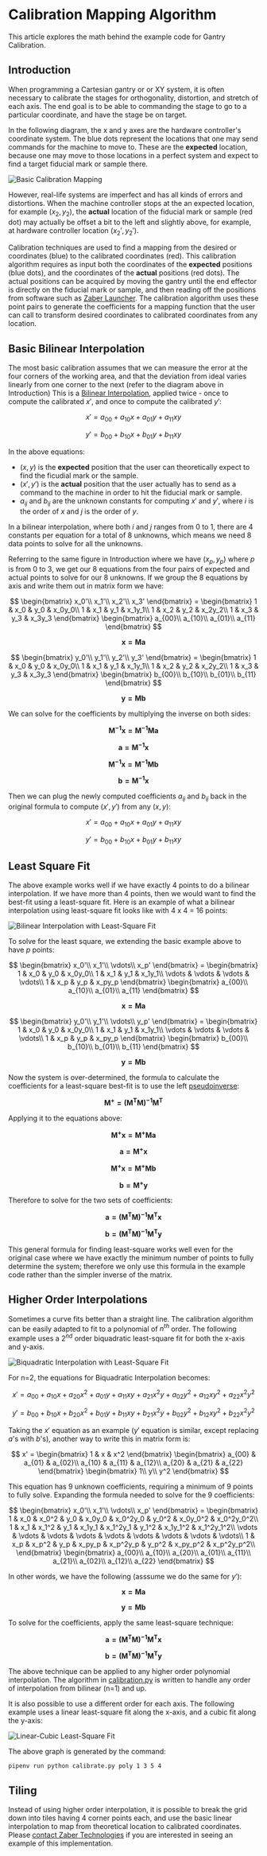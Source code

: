 # Calibration Mapping Algorithm
This article explores the math behind the example code for Gantry Calibration.

## Introduction

When programming a Cartesian gantry or or XY system, it is often necessary to calibrate the stages for orthogonality, distortion, and stretch of each axis.  The end goal is to be able to commanding the stage to go to a particular coordinate, and have the stage be on target.

In the following diagram, the x and y axes are the hardware controller's coordinate system.  The blue dots represent the locations that one may send commands for the machine to move to. These are the **expected** location, because one may move to those locations in a perfect system and expect to find a target fiducial mark or sample there.

![Basic Calibration Mapping](img/basic.png)

However, real-life systems are imperfect and has all kinds of errors and distortions.  When the machine controller stops at the an expected location, for example $(x_2, y_2)$, the **actual** location of the fiducial mark or sample (red dot) may actually be offset a bit to the left and slightly above, for example, at hardware controller location $(x_2', y_2')$.

Calibration techniques are used to find a mapping from the desired or coordinates (blue) to the calibrated coordinates (red).  This calibration algorithm requires as input both the coordinates of the **expected** positions (blue dots), and the coordinates of the **actual** positions (red dots). The actual positions can be acquired by moving the gantry until the end effector is directly on the fiducial mark or sample, and then reading off the positions from software such as [Zaber Launcher](https://software.zaber.com/zaber-launcher/download).  The calibration algorithm uses these point pairs to generate the coefficients for a mapping function that the user can call to transform desired coordinates to calibrated coordinates from any location.

## Basic Bilinear Interpolation

The most basic calibration assumes that we can measure the error at the four corners of the working area, and that the deviation from ideal varies linearly from one corner to the next (refer to the diagram above in Introduction)  This is a [Bilinear Interpolation](https://en.wikipedia.org/wiki/Bilinear_interpolation), applied twice - once to compute the calibrated $x'$, and once to compute the calibrated $y'$:

$$
    x' = a_{00} + a_{10}x + a_{01}y + a_{11}xy
$$

$$
    y' = b_{00} + b_{10}x + b_{01}y + b_{11}xy
$$

In the above equations:
- $(x,y)$ is the **expected** position that the user can theoretically expect to find the ficudial mark or the sample.
- $(x',y')$ is the **actual** position that the user actually has to send as a command to the machine in order to hit the fiducial mark or sample.
- $a_{ij}$ and $b_{ij}$ are the unknown constants for computing $x'$ and $y'$, where $i$ is the order of $x$ and $j$ is the order of $y$.

In a bilinear interpolation, where both $i$ and $j$ ranges from 0 to 1, there are 4 constants per equation for a total of 8 unknowns, which means we need 8 data points to solve for all the unknowns.

Referring to the same figure in Introduction where we have $(x_p,y_p)$ where $p$ is from 0 to 3, we get our 8 equations from the four pairs of expected and actual points to solve for our 8 unknowns.  If we group the 8 equations by axis and write them out in matrix form we have:

$$
    \begin{bmatrix}
        x_0'\\
        x_1'\\
        x_2'\\
        x_3'
    \end{bmatrix}
    =
    \begin{bmatrix}
        1 & x_0 & y_0 & x_0y_0\\
        1 & x_1 & y_1 & x_1y_1\\
        1 & x_2 & y_2 & x_2y_2\\
        1 & x_3 & y_3 & x_3y_3
    \end{bmatrix}
    \begin{bmatrix}
        a_{00}\\
        a_{10}\\
        a_{01}\\
        a_{11}
    \end{bmatrix}
$$

$$
    \mathbf{x = M a}
$$

$$
    \begin{bmatrix}
        y_0'\\
        y_1'\\
        y_2'\\
        y_3'
    \end{bmatrix}
    =
    \begin{bmatrix}
        1 & x_0 & y_0 & x_0y_0\\
        1 & x_1 & y_1 & x_1y_1\\
        1 & x_2 & y_2 & x_2y_2\\
        1 & x_3 & y_3 & x_3y_3
    \end{bmatrix}
    \begin{bmatrix}
        b_{00}\\
        b_{10}\\
        b_{01}\\
        b_{11}
    \end{bmatrix}
$$

$$
    \mathbf{y = M b}
$$

We can solve for the coefficients by multiplying the inverse on both sides:

$$
    \mathbf{M^{-1}x = M^{-1}Ma}
$$

$$
    \mathbf{a = M^{-1}x}
$$

$$
    \mathbf{M^{-1}x = M^{-1}Mb}
$$

$$
    \mathbf{b = M^{-1}x}
$$

Then we can plug the newly computed coefficients $a_{ij}$ and $b_{ij}$ back in the original formula to compute $(x',y')$ from any $(x,y)$:

$$
    x' = a_{00} + a_{10}x + a_{01}y + a_{11}xy
$$

$$
    y' = b_{00} + b_{10}x + b_{01}y + b_{11}xy
$$

## Least Square Fit

The above example works well if we have exactly 4 points to do a bilinear interpolation.  If we have more than 4 points, then we would want to find the best-fit using a least-square fit.  Here is an example of what a bilinear interpolation using least-square fit looks like with 4 x 4 = 16 points:

![Bilinear Interpolation with Least-Square Fit](img/least_square.png)

To solve for the least square, we extending the basic example above to have $p$ points:

$$
    \begin{bmatrix}
        x_0'\\
        x_1'\\
        \vdots\\
        x_p'
    \end{bmatrix}
    =
    \begin{bmatrix}
        1 & x_0 & y_0 & x_0y_0\\
        1 & x_1 & y_1 & x_1y_1\\
        \vdots & \vdots & \vdots & \vdots\\
        1 & x_p & y_p & x_py_p
    \end{bmatrix}
    \begin{bmatrix}
        a_{00}\\
        a_{10}\\
        a_{01}\\
        a_{11}
    \end{bmatrix}
$$

$$
    \mathbf{x = Ma}
$$

$$
    \begin{bmatrix}
        y_0'\\
        y_1'\\
        \vdots\\
        y_p'
    \end{bmatrix}
    =
    \begin{bmatrix}
        1 & x_0 & y_0 & x_0y_0\\
        1 & x_1 & y_1 & x_1y_1\\
        \vdots & \vdots & \vdots & \vdots\\
        1 & x_p & y_p & x_py_p
    \end{bmatrix}
    \begin{bmatrix}
        b_{00}\\
        b_{10}\\
        b_{01}\\
        b_{11}
    \end{bmatrix}
$$

$$
    \mathbf{y = Mb}
$$

Now the system is over-determined, the formula to calculate the coefficients for a least-square best-fit is to use the left [pseudoinverse](https://en.wikipedia.org/wiki/Moore%E2%80%93Penrose_inverse):

$$
    \mathbf{M^+ = (M^T M)^{-1}M^T}
$$

Applying it to the equations above:

$$
    \mathbf{M^+ x = M^+ M a}
$$

$$
    \mathbf{a = M^+ x}
$$

$$
    \mathbf{M^+ x = M^+ M b}
$$

$$
    \mathbf{b = M^+ y}
$$

Therefore to solve for the two sets of coefficients:

$$
    \mathbf{a = (M^T M)^{-1}M^T x}
$$

$$
    \mathbf{b = (M^T M)^{-1}M^T y}
$$

This general formula for finding least-square works well even for the original case where we have exactly the minimum number of points to fully determine the system; therefore we only use this formula in the example code rather than the simpler inverse of the matrix.

## Higher Order Interpolations

Sometimes a curve fits better than a straight line.  The calibration algorithm can be easily adapted to fit to a polynomial of $n^{th}$ order. The following example uses a $2^{nd}$ order biquadratic least-square fit for both the x-axis and y-axis.

![Biquadratic Interpolation with Least-Square Fit](img/biquadratic.png)

For n=2, the equations for Biquadratic Interpolation becomes:

$$
    x' = a_{00} + a_{10}x + a_{20}x^2
    + a_{01}y + a_{11}xy + a_{21}x^2y
    + a_{02}y^2 + a_{12}xy^2 + a_{22}x^2y^2
$$

$$
    y' = b_{00} + b_{10}x + b_{20}x^2
    + b_{01}y + b_{11}xy + b_{21}x^2y
    + b_{02}y^2 + b_{12}xy^2 + b_{22}x^2y^2
$$

Taking the $x'$ equation as an example ($y'$ equation is similar, except replacing $a$'s with $b$'s), another way to write this in matrix form is:

$$
    x' =
    \begin{bmatrix}
        1 & x & x^2
    \end{bmatrix}
    \begin{bmatrix}
        a_{00} & a_{01} & a_{02}\\
        a_{10} & a_{11} & a_{12}\\
        a_{20} & a_{21} & a_{22}
    \end{bmatrix}
    \begin{bmatrix}
        1\\
        y\\
        y^2
    \end{bmatrix}
$$

This equation has 9 unknown coefficients, requiring a minimum of 9 points to fully solve.  Expanding the formula needed to solve for the 9 coefficients:

$$
    \begin{bmatrix}
        x_0'\\
        x_1'\\
        \vdots\\
        x_p'
    \end{bmatrix}
    =
    \begin{bmatrix}
        1 & x_0 & x_0^2 & y_0 & x_0y_0 & x_0^2y_0 & y_0^2 & x_0y_0^2 & x_0^2y_0^2\\
        1 & x_1 & x_1^2 & y_1 & x_1y_1 & x_1^2y_1 & y_1^2 & x_1y_1^2 & x_1^2y_1^2\\
        \vdots & \vdots & \vdots & \vdots & \vdots & \vdots & \vdots & \vdots & \vdots\\
        1 & x_p & x_p^2 & y_p & x_py_p & x_p^2y_p & y_p^2 & x_py_p^2 & x_p^2y_p^2\\
    \end{bmatrix}
    \begin{bmatrix}
        a_{00}\\
        a_{10}\\
        a_{20}\\
        a_{01}\\
        a_{11}\\
        a_{21}\\
        a_{02}\\
        a_{12}\\
        a_{22}
    \end{bmatrix}
$$

In other words, we have the following (asssume we do the same for $y'$):

$$
    \mathbf{x = Ma}
$$

$$
    \mathbf{y = Mb}
$$

To solve for the coefficients, apply the same least-square technique:

$$
    \mathbf{a = (M^T M)^{-1}M^T x}
$$

$$
    \mathbf{b = (M^T M)^{-1}M^T y}
$$

The above technique can be applied to any higher order polynomial interpolation.  The algorithm in [calibration.py](calibration.py) is written to handle any order of interpolation from bilinear (n=1) and up.

It is also possible to use a different order for each axis.  The following example uses a linear least-square fit along the x-axis, and a cubic fit along the y-axis:

![Linear-Cubic Least-Square Fit](img/linear_cubic.png)

The above graph is generated by the command:

    pipenv run python calibrate.py poly 1 3 5 4

## Tiling

Instead of using higher order interpolation, it is possible to break the grid down into tiles having 4 corner points each, and use the basic linear interpolation to map from theoretical location to calibrated coordinates.  Please [contact Zaber Technologies](https://www.zaber.com/contact) if you are interested in seeing an example of this implementation.
